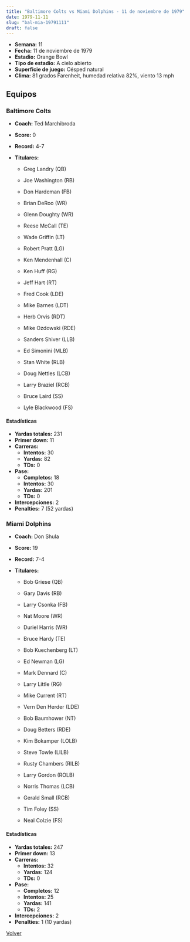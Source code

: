 ```yaml
---
title: "Baltimore Colts vs Miami Dolphins - 11 de noviembre de 1979"
date: 1979-11-11
slug: "bal-mia-19791111"
draft: false
---
```


- **Semana:** 11
- **Fecha:** 11 de noviembre de 1979
- **Estadio:** Orange Bowl
- **Tipo de estadio:** A cielo abierto
- **Superficie de juego:** Césped natural
- **Clima:** 81 grados Farenheit, humedad relativa 82%, viento 13 mph

## Equipos


### Baltimore Colts
* **Coach:** Ted Marchibroda
* **Score:** 0
* **Record:** 4-7
* **Titulares:** 

  * Greg Landry (QB) 

  * Joe Washington (RB) 

  * Don Hardeman (FB) 

  * Brian DeRoo (WR) 

  * Glenn Doughty (WR) 

  * Reese McCall (TE) 

  * Wade Griffin (LT) 

  * Robert Pratt (LG) 

  * Ken Mendenhall (C) 

  * Ken Huff (RG) 

  * Jeff Hart (RT) 

  * Fred Cook (LDE) 

  * Mike Barnes (LDT) 

  * Herb Orvis (RDT) 

  * Mike Ozdowski (RDE) 

  * Sanders Shiver (LLB) 

  * Ed Simonini (MLB) 

  * Stan White (RLB) 

  * Doug Nettles (LCB) 

  * Larry Braziel (RCB) 

  * Bruce Laird (SS) 

  * Lyle Blackwood (FS) 

#### Estadísticas
* **Yardas totales:** 231
* **Primer down:** 11
* **Carreras:**
  * **Intentos:** 30
  * **Yardas:** 82
  * **TDs:** 0
* **Pase:**
  * **Completos:** 18
  * **Intentos:** 30
  * **Yardas:** 201
  * **TDs:** 0
* **Intercepciones:** 2
* **Penalties:** 7 (52 yardas)

### Miami Dolphins
* **Coach:** Don Shula
* **Score:** 19
* **Record:** 7-4
* **Titulares:** 

  * Bob Griese (QB) 

  * Gary Davis (RB) 

  * Larry Csonka (FB) 

  * Nat Moore (WR) 

  * Duriel Harris (WR) 

  * Bruce Hardy (TE) 

  * Bob Kuechenberg (LT) 

  * Ed Newman (LG) 

  * Mark Dennard (C) 

  * Larry Little (RG) 

  * Mike Current (RT) 

  * Vern Den Herder (LDE) 

  * Bob Baumhower (NT) 

  * Doug Betters (RDE) 

  * Kim Bokamper (LOLB) 

  * Steve Towle (LILB) 

  * Rusty Chambers (RILB) 

  * Larry Gordon (ROLB) 

  * Norris Thomas (LCB) 

  * Gerald Small (RCB) 

  * Tim Foley (SS) 

  * Neal Colzie (FS) 

#### Estadísticas
* **Yardas totales:** 247
* **Primer down:** 13
* **Carreras:**
  * **Intentos:** 32
  * **Yardas:** 124
  * **TDs:** 0
* **Pase:**
  * **Completos:** 12
  * **Intentos:** 25
  * **Yardas:** 141
  * **TDs:** 2
* **Intercepciones:** 2
* **Penalties:** 1 (10 yardas)


[Volver](/historia/1979)
